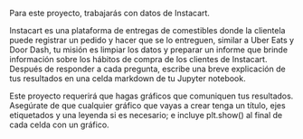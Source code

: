 Para este proyecto, trabajarás con datos de Instacart.

Instacart es una plataforma de entregas de comestibles donde la clientela puede registrar un pedido y hacer que se lo entreguen, similar a Uber Eats y Door Dash, tu misión es limpiar los datos y preparar un informe que brinde información sobre los hábitos de compra de los clientes de Instacart. Después de responder a cada pregunta, escribe una breve explicación de tus resultados en una celda markdown de tu Jupyter notebook.

Este proyecto requerirá que hagas gráficos que comuniquen tus resultados. Asegúrate de que cualquier gráfico que vayas a crear tenga un título, ejes etiquetados y una leyenda si es necesario; e incluye plt.show() al final de cada celda con un gráfico.
